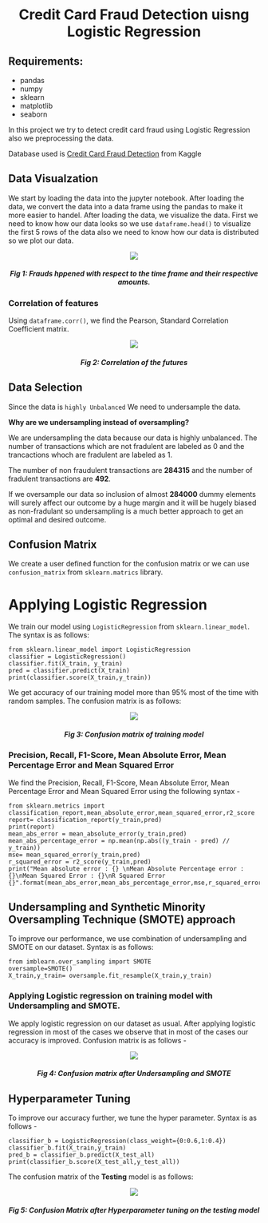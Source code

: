 <h1 align = center>Credit Card Fraud Detection uisng Logistic Regression</h1>

## Requirements:
- pandas
- numpy
- sklearn
- matplotlib
- seaborn

In this project we try to detect credit card fraud using Logistic Regression also we preprocessing the data.

Database used is [Credit Card Fraud Detection](https://www.kaggle.com/mlg-ulb/creditcardfraud) from Kaggle

## Data Visualzation
We start by loading the data into the jupyter notebook. After loading the data, we convert the data into a data frame using the pandas to make it more easier to handel.
After loading the data, we visualize the data. First we need to know how our data looks so we use `dataframe.head()` to visualize the first 5 rows of the data also we need to know how our data is distributed so we plot our data.

<p align='center'><img src = 'https://user-images.githubusercontent.com/54438860/119931359-19632800-bf36-11eb-949e-3318c7e9fe54.png'></p>
<h5 align = 'center'> Fig 1: Frauds hppened with respect to the time frame and their respective amounts.</h5>

### Correlation of features
Using `dataframe.corr()`, we find the Pearson, Standard Correlation Coefficient matrix.
<p align = 'center'><img src = 'https://user-images.githubusercontent.com/54438860/119931225-d7d27d00-bf35-11eb-81e4-6bad164137ab.png'></p>
<h5 align = 'center'>Fig 2: Correlation of the futures</h5>

## Data Selection
Since the data is `highly Unbalanced` We need to undersample the data.

**Why are we undersampling instead of oversampling?**

We are undersampling the data because our data is highly unbalanced. The number of transactions which are not fradulent are labeled as 0 and the trancactions whoch are fradulent are labeled as 1.

The number of non fraudulent transactions are **284315** and the number of fradulent transactions are **492**.

If we oversample our data so inclusion of almost **284000** dummy elements will surely affect our outcome by a huge margin and it will be hugely biased as non-fradulant so undersampling is a much better approach to get an optimal and desired outcome.

## Confusion Matrix
We create a user defined function for the confusion matrix or we can use `confusion_matrix` from `sklearn.matrics` library.

# Applying Logistic Regression
We train our model using `LogisticRegression` from `sklearn.linear_model`.
The syntax is as follows:
```
from sklearn.linear_model import LogisticRegression
classifier = LogisticRegression()
classifier.fit(X_train, y_train)
pred = classifier.predict(X_train)
print(classifier.score(X_train,y_train))
```
We get accuracy of our training model more than 95% most of the time with random samples.
The confusion matrix is as follows: 
<p align = center><img src = https://user-images.githubusercontent.com/54438860/119933900-ce4b1400-bf39-11eb-964d-1d853a450eee.png></p>
<h5 align = center>Fig 3: Confusion matrix of training model</h5>

### Precision, Recall, F1-Score, Mean Absolute Error, Mean Percentage Error and Mean Squared Error
We find the Precision, Recall, F1-Score, Mean Absolute Error, Mean Percentage Error and Mean Squared Error using the following syntax - 
```
from sklearn.metrics import classification_report,mean_absolute_error,mean_squared_error,r2_score
report= classification_report(y_train,pred)
print(report)
mean_abs_error = mean_absolute_error(y_train,pred)
mean_abs_percentage_error = np.mean(np.abs((y_train - pred) // y_train))
mse= mean_squared_error(y_train,pred)
r_squared_error = r2_score(y_train,pred)
print("Mean absolute error : {} \nMean Absolute Percentage error : {}\nMean Squared Error : {}\nR Squared Error  {}".format(mean_abs_error,mean_abs_percentage_error,mse,r_squared_error))
```

## Undersampling and Synthetic Minority Oversampling Technique (SMOTE) approach
To improve our performance, we use combination of undersampling and SMOTE on our dataset.
Syntax is as follows:
```
from imblearn.over_sampling import SMOTE
oversample=SMOTE()
X_train,y_train= oversample.fit_resample(X_train,y_train)
```
### Applying Logistic regression on training model with Undersampling and SMOTE.
We apply logistic regression on our dataset as usual. After applying logistic regression in most of the cases we observe that in most of the cases our accuracy is improved. Confusion matrix is as follows - 
<p align = center><img src = https://user-images.githubusercontent.com/54438860/119935609-9d201300-bf3c-11eb-98d3-21d4320ab67b.png></p>
<h5 align = center>Fig 4: Confusion matrix after Undersampling and SMOTE</h5>

## Hyperparameter Tuning
To improve our accuracy further, we tune the hyper parameter.
Syntax is as follows - 
```
classifier_b = LogisticRegression(class_weight={0:0.6,1:0.4})
classifier_b.fit(X_train,y_train)
pred_b = classifier_b.predict(X_test_all)
print(classifier_b.score(X_test_all,y_test_all))
```
The confusion matrix of the **Testing** model is as follows:
<p align = center><img src = https://user-images.githubusercontent.com/54438860/119936048-61397d80-bf3d-11eb-9946-0b44571e8418.png></p>
<h5 align = center>Fig 5: Confusion Matrix after Hyperparameter tuning on the testing model</h5>
